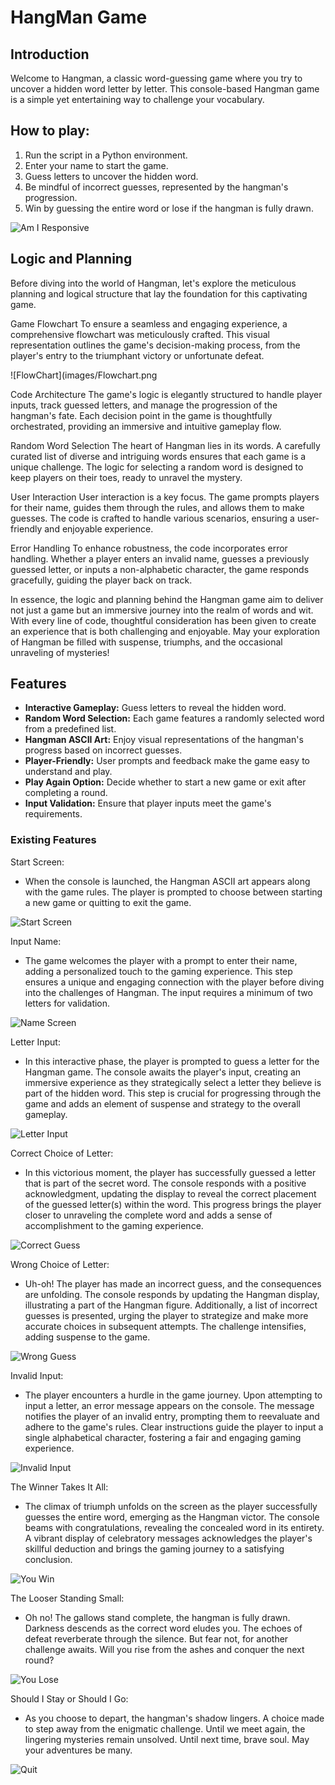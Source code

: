 # HangMan Game

## Introduction

Welcome to Hangman, a classic word-guessing game where you try to uncover a hidden word letter by letter. 
This console-based Hangman game is a simple yet entertaining way to challenge your vocabulary.


## How to play:
1. Run the script in a Python environment.
2. Enter your name to start the game.
3. Guess letters to uncover the hidden word.
4. Be mindful of incorrect guesses, represented by the hangman's progression.
5. Win by guessing the entire word or lose if the hangman is fully drawn.


![Am I Responsive](images/Hangman%20responsive.png)

## Logic and Planning

Before diving into the world of Hangman, let's explore the meticulous planning and logical structure that lay the foundation for this captivating game.

Game Flowchart
To ensure a seamless and engaging experience, a comprehensive flowchart was meticulously crafted. This visual representation outlines the game's decision-making process, from the player's entry to the triumphant victory or unfortunate defeat.

![FlowChart](images/Flowchart.png

Code Architecture
The game's logic is elegantly structured to handle player inputs, track guessed letters, and manage the progression of the hangman's fate. Each decision point in the game is thoughtfully orchestrated, providing an immersive and intuitive gameplay flow.

Random Word Selection
The heart of Hangman lies in its words. A carefully curated list of diverse and intriguing words ensures that each game is a unique challenge. The logic for selecting a random word is designed to keep players on their toes, ready to unravel the mystery.

User Interaction
User interaction is a key focus. The game prompts players for their name, guides them through the rules, and allows them to make guesses. The code is crafted to handle various scenarios, ensuring a user-friendly and enjoyable experience.

Error Handling
To enhance robustness, the code incorporates error handling. Whether a player enters an invalid name, guesses a previously guessed letter, or inputs a non-alphabetic character, the game responds gracefully, guiding the player back on track.

In essence, the logic and planning behind the Hangman game aim to deliver not just a game but an immersive journey into the realm of words and wit. With every line of code, thoughtful consideration has been given to create an experience that is both challenging and enjoyable. May your exploration of Hangman be filled with suspense, triumphs, and the occasional unraveling of mysteries!


## Features

- **Interactive Gameplay:**     Guess letters to reveal the hidden word.
- **Random Word Selection:**    Each game features a randomly selected word from a predefined list.
- **Hangman ASCII Art:**        Enjoy visual representations of the hangman's progress based on incorrect guesses.
- **Player-Friendly:**          User prompts and feedback make the game easy to understand and play.
- **Play Again Option:**        Decide whether to start a new game or exit after completing a round.
- **Input Validation:**         Ensure that player inputs meet the game's requirements.


### Existing Features


Start Screen:

- When the console is launched, the Hangman ASCII art appears along with the game rules. The player is prompted to choose between starting a new game or quitting to exit the game.

![Start Screen](images/StartScreen.png)

Input Name:

- The game welcomes the player with a prompt to enter their name, adding a personalized touch to the gaming experience. This step ensures a unique and engaging connection with the player before diving into the challenges of Hangman. The input requires a minimum of two letters for validation. 

![Name Screen](images/Name_screen.png)

Letter Input:

- In this interactive phase, the player is prompted to guess a letter for the Hangman game. The console awaits the player's input, creating an immersive experience as they strategically select a letter they believe is part of the hidden word. This step is crucial for progressing through the game and adds an element of suspense and strategy to the overall gameplay.

![Letter Input](images/Enter_First_Letter_Screen.png)

Correct Choice of Letter:

- In this victorious moment, the player has successfully guessed a letter that is part of the secret word. The console responds with a positive acknowledgment, updating the display to reveal the correct placement of the guessed letter(s) within the word. This progress brings the player closer to unraveling the complete word and adds a sense of accomplishment to the gaming experience.

![Correct Guess](images/Correct_Guess.png)

Wrong Choice of Letter:

- Uh-oh! The player has made an incorrect guess, and the consequences are unfolding. The console responds by updating the Hangman display, illustrating a part of the Hangman figure. Additionally, a list of incorrect guesses is presented, urging the player to strategize and make more accurate choices in subsequent attempts. The challenge intensifies, adding suspense to the game.

![Wrong Guess](images/Wrong_Guess.png)

Invalid Input:

- The player encounters a hurdle in the game journey. Upon attempting to input a letter, an error message appears on the console. The message notifies the player of an invalid entry, prompting them to reevaluate and adhere to the game's rules. Clear instructions guide the player to input a single alphabetical character, fostering a fair and engaging gaming experience.

![Invalid Input](images/Invalid_Letter.png)

The Winner Takes It All:

- The climax of triumph unfolds on the screen as the player successfully guesses the entire word, emerging as the Hangman victor. The console beams with congratulations, revealing the concealed word in its entirety. A vibrant display of celebratory messages acknowledges the player's skillful deduction and brings the gaming journey to a satisfying conclusion.

![You Win](images/You_Win.png)

The Looser Standing Small:

- Oh no! The gallows stand complete, the hangman is fully drawn. Darkness descends as the correct word eludes you. The echoes of defeat reverberate through the silence. But fear not, for another challenge awaits. Will you rise from the ashes and conquer the next round?

![You Lose](images/You_Lose.png)

Should I Stay or Should I Go:

- As you choose to depart, the hangman's shadow lingers. A choice made to step away from the enigmatic challenge. Until we meet again, the lingering mysteries remain unsolved. Until next time, brave soul. May your adventures be many.

![Quit](images/Q_Choice.png)